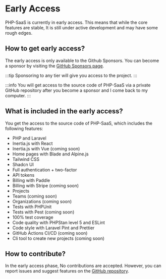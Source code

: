 # Early Access

PHP-SaaS is currently in early access. This means that while the core features are stable, It is still under active development and may have some rough edges.

## How to get early access?

The early access is only available to the Github Sponsors. You can become a sponsor by visiting the [GitHub Sponsors page](https://github.com/sponsors/saeedvaziry).

:::tip
Sponsoring to any tier will give you access to the project.
:::

:::info
You will get access to the source code of PHP-SaaS via a private GitHub repository after you become a sponsor and I come back to my computer.
:::

## What is included in the early access?

You get the access to the source code of PHP-SaaS, which includes the following features:

- PHP and Laravel
- Inertia.js with React
- Inertia.js with Vue (coming soon)
- Home pages with Blade and Alpine.js
- Tailwind CSS
- Shadcn UI
- Full authentication + two-factor
- API tokens
- Billing with Paddle
- Billing with Stripe (coming soon)
- Projects
- Teams (coming soon)
- Organizations (coming soon)
- Tests with PHPUnit
- Tests with Pest (coming soon)
- 100% test coverage
- Code quality with PHPStan level 5 and ESLint
- Code style with Laravel Pint and Prettier
- GitHub Actions CI/CD (coming soon)
- Cli tool to create new projects (coming soon)

## How to contribute?

In the early access phase, No contributions are accepted. However, you can report issues and suggest features on the [GitHub repository](https://github.com/php-saas/php-saas/issues).
